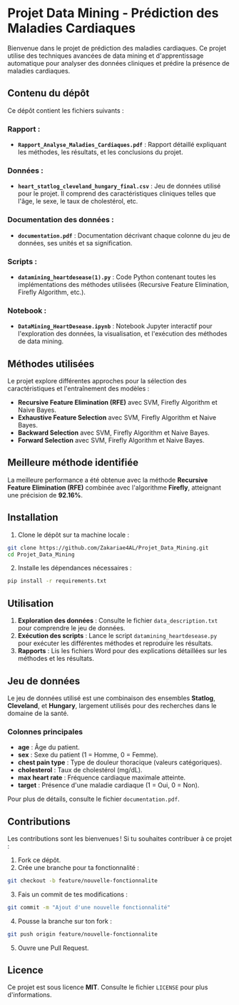 # Projet Data Mining - Prédiction des Maladies Cardiaques

Bienvenue dans le projet de prédiction des maladies cardiaques. Ce projet utilise des techniques avancées de data mining et d'apprentissage automatique pour analyser des données cliniques et prédire la présence de maladies cardiaques.

## Contenu du dépôt

Ce dépôt contient les fichiers suivants :

### Rapport :
- **`Rapport_Analyse_Maladies_Cardiaques.pdf`** : Rapport détaillé expliquant les méthodes, les résultats, et les conclusions du projet.

### Données :
- **`heart_statlog_cleveland_hungary_final.csv`** : Jeu de données utilisé pour le projet. Il comprend des caractéristiques cliniques telles que l'âge, le sexe, le taux de cholestérol, etc.

### Documentation des données :
- **`documentation.pdf`** : Documentation décrivant chaque colonne du jeu de données, ses unités et sa signification.

### Scripts :
- **`datamining_heartdesease(1).py`** : Code Python contenant toutes les implémentations des méthodes utilisées (Recursive Feature Elimination, Firefly Algorithm, etc.).

### Notebook :
- **`DataMining_HeartDesease.ipynb`** : Notebook Jupyter interactif pour l'exploration des données, la visualisation, et l'exécution des méthodes de data mining.

## Méthodes utilisées

Le projet explore différentes approches pour la sélection des caractéristiques et l'entraînement des modèles :

- **Recursive Feature Elimination (RFE)** avec SVM, Firefly Algorithm et Naive Bayes.
- **Exhaustive Feature Selection** avec SVM, Firefly Algorithm et Naive Bayes.
- **Backward Selection** avec SVM, Firefly Algorithm et Naive Bayes.
- **Forward Selection** avec SVM, Firefly Algorithm et Naive Bayes.

## Meilleure méthode identifiée

La meilleure performance a été obtenue avec la méthode **Recursive Feature Elimination (RFE)** combinée avec l'algorithme **Firefly**, atteignant une précision de **92.16%**.

## Installation

1. Clone le dépôt sur ta machine locale :

```bash
git clone https://github.com/Zakariae4AL/Projet_Data_Mining.git
cd Projet_Data_Mining
```

2. Installe les dépendances nécessaires :

```bash
pip install -r requirements.txt
```

## Utilisation

1. **Exploration des données** : Consulte le fichier `data_description.txt` pour comprendre le jeu de données.
2. **Exécution des scripts** : Lance le script `datamining_heartdesease.py` pour exécuter les différentes méthodes et reproduire les résultats.
3. **Rapports** : Lis les fichiers Word pour des explications détaillées sur les méthodes et les résultats.

## Jeu de données

Le jeu de données utilisé est une combinaison des ensembles **Statlog**, **Cleveland**, et **Hungary**, largement utilisés pour des recherches dans le domaine de la santé.

### Colonnes principales

- **age** : Âge du patient.
- **sex** : Sexe du patient (1 = Homme, 0 = Femme).
- **chest pain type** : Type de douleur thoracique (valeurs catégoriques).
- **cholesterol** : Taux de cholestérol (mg/dL).
- **max heart rate** : Fréquence cardiaque maximale atteinte.
- **target** : Présence d'une maladie cardiaque (1 = Oui, 0 = Non).

Pour plus de détails, consulte le fichier `documentation.pdf`.

## Contributions

Les contributions sont les bienvenues ! Si tu souhaites contribuer à ce projet :

1. Fork ce dépôt.
2. Crée une branche pour ta fonctionnalité :

```bash
git checkout -b feature/nouvelle-fonctionnalite
```

3. Fais un commit de tes modifications :

```bash
git commit -m "Ajout d'une nouvelle fonctionnalité"
```

4. Pousse la branche sur ton fork :

```bash
git push origin feature/nouvelle-fonctionnalite
```

5. Ouvre une Pull Request.

## Licence

Ce projet est sous licence **MIT**. Consulte le fichier `LICENSE` pour plus d'informations.
